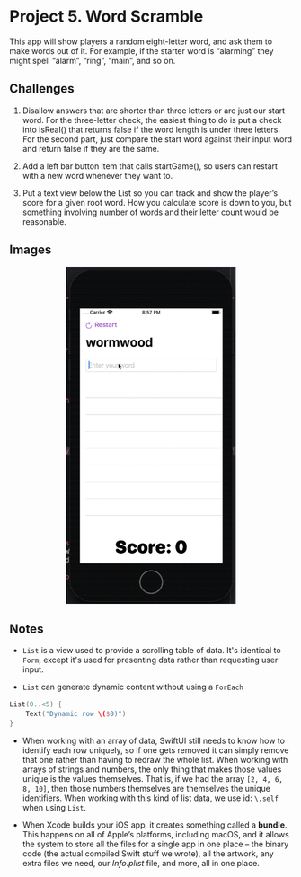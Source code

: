 
# Project 5. Word Scramble

This app will show players a random eight-letter word, and ask them to make words out of it. For example, if the starter word is “alarming” they might spell “alarm”, “ring”, “main”, and so on.

## Challenges

1. Disallow answers that are shorter than three letters or are just our start word. For the three-letter check, the easiest thing to do is put a check into isReal() that returns false if the word length is under three letters. For the second part, just compare the start word against their input word and return false if they are the same.

2. Add a left bar button item that calls startGame(), so users can restart with a new word whenever they want to.

3. Put a text view below the List so you can track and show the player’s score for a given root word. How you calculate score is down to you, but something involving number of words and their letter count would be reasonable.

## Images

<p align="center"><img src="img/run-example.gif" height="600px"></p>

## Notes

- `List` is a view used to provide a scrolling table of data. It's identical to `Form`, except it's used for presenting data rather than requesting user input.

- `List` can generate dynamic content without using a `ForEach`

```swift
List(0..<5) {
    Text("Dynamic row \($0)")
}
```

- When working with an array of data, SwiftUI still needs to know how to identify each row uniquely, so if one gets removed it can simply remove that one rather than having to redraw the whole list. When working with arrays of strings and numbers, the only thing that makes those values unique is the values themselves. That is, if we had the array `[2, 4, 6, 8, 10]`, then those numbers themselves are themselves the unique identifiers. When working with this kind of list data, we use id: `\.self` when using `List`.

- When Xcode builds your iOS app, it creates something called a **bundle**. This happens on all of Apple’s platforms, including macOS, and it allows the system to store all the files for a single app in one place – the binary code (the actual compiled Swift stuff we wrote), all the artwork, any extra files we need, our *Info.plist* file, and more, all in one place.


